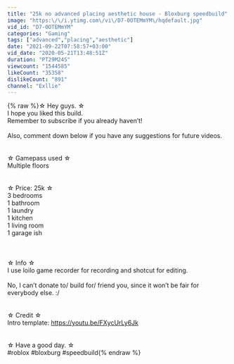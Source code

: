```yaml
---
title: "25k no advanced placing aesthetic house - Bloxburg speedbuild"
image: "https:\/\/i.ytimg.com\/vi\/D7-0OTEMmYM\/hqdefault.jpg"
vid_id: "D7-0OTEMmYM"
categories: "Gaming"
tags: ["advanced","placing","aesthetic"]
date: "2021-09-22T07:58:57+03:00"
vid_date: "2020-05-21T13:48:51Z"
duration: "PT29M24S"
viewcount: "1544585"
likeCount: "35358"
dislikeCount: "891"
channel: "Exllie"
---
```

{% raw %}☆ Hey guys. ☆<br />I hope you liked this build. <br />Remember to subscribe if you already haven’t!<br /><br />Also, comment down below if you have any suggestions for future videos. <br /><br /><br />☆ Gamepass used ☆<br /> Multiple floors<br /><br /><br />☆ Price: 25k ☆<br />3 bedrooms<br />1 bathroom<br />1 laundry<br />1 kitchen <br />1 living room<br />1 garage ish<br /><br /><br /><br />☆ Info ☆<br />I use loilo game recorder for recording and shotcut for editing.<br /><br />No, I can’t donate to/ build for/ friend you, since it won’t be fair for everybody else. :/<br /><br /><br />☆ Credit ☆<br />Intro template: <a rel="nofollow" target="blank" href="https://youtu.be/FXycUrLy6Jk">https://youtu.be/FXycUrLy6Jk</a><br /><br /><br />☆ Have a good day. ☆<br />#roblox #bloxburg #speedbuild{% endraw %}
